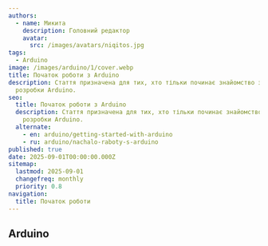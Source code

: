 ```yaml
---
authors:
  - name: Микита
    description: Головний редактор
    avatar:
      src: /images/avatars/niqitos.jpg
tags:
  - Arduino
image: /images/arduino/1/cover.webp
title: Початок роботи з Arduino
description: Стаття призначена для тих, хто тільки починає знайомство з платою
  розробки Arduino.
seo:
  title: Початок роботи з Arduino
  description: Стаття призначена для тих, хто тільки починає знайомство з платою
    розробки Arduino.
  alternate:
    - en: arduino/getting-started-with-arduino
    - ru: arduino/nachalo-raboty-s-arduino
published: true
date: 2025-09-01T00:00:00.000Z
sitemap:
  lastmod: 2025-09-01
  changefreq: monthly
  priority: 0.8
navigation:
  title: Початок роботи
---
```


## Arduino
